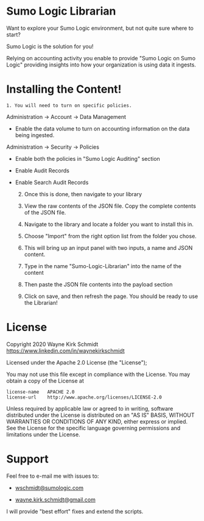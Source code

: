 Sumo Logic Librarian
====================

Want to explore your Sumo Logic environment, but not quite sure where to start? 

Sumo Logic is the solution for you!

Relying on accounting activity you enable to provide "Sumo Logic on Sumo Logic" 
providing insights into how your organization is using data it ingests.

Installing the Content!
=======================

    1. You will need to turn on specific policies.

Administration -> Account -> Data Management
*   Enable the data volume to turn on accounting information on the data being ingested.

Administration -> Security -> Policies
*   Enable both the policies in "Sumo Logic Auditing" section

*   Enable Audit Records
*   Enable Search Audit Records

    2. Once this is done, then navigate to your library

    3. View the raw contents of the JSON file. Copy the complete contents of the JSON file.

    4. Navigate to the library and locate a folder you want to install this in.

    5. Choose "Import" from the right option list from the folder you chose.

    6. This will bring up an input panel with two inputs, a name and JSON content.

    7. Type in the name "Sumo-Logic-Librarian" into the name of the content

    8. Then paste the JSON file contents into the payload section
 
    9. Click on save, and then refresh the page. You should be ready to use the Librarian!


License
=======

Copyright 2020 Wayne Kirk Schmidt
https://www.linkedin.com/in/waynekirkschmidt

Licensed under the Apache 2.0 License (the "License");

You may not use this file except in compliance with the License.
You may obtain a copy of the License at

    license-name   APACHE 2.0
    license-url    http://www.apache.org/licenses/LICENSE-2.0

Unless required by applicable law or agreed to in writing, software
distributed under the License is distributed on an "AS IS" BASIS,
WITHOUT WARRANTIES OR CONDITIONS OF ANY KIND, either express or implied.
See the License for the specific language governing permissions and
limitations under the License.

Support
=======

Feel free to e-mail me with issues to: 

+    wschmidt@sumologic.com

+    wayne.kirk.schmidt@gmail.com

I will provide "best effort" fixes and extend the scripts.
